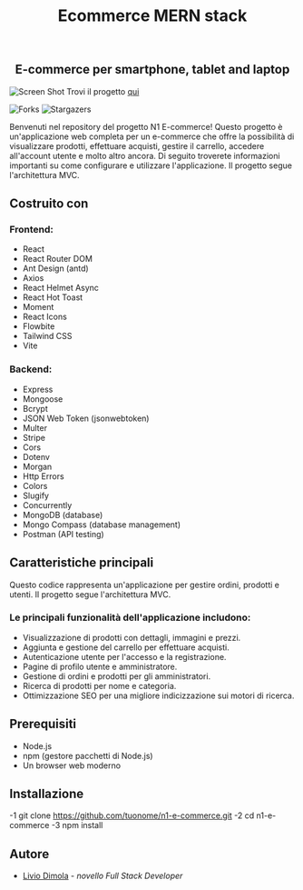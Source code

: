 <h1 align="center">Ecommerce MERN stack</h1>
<br/>
<p align="center">
  <h2 align="center">E-commerce per smartphone, tablet and laptop</h2>
</p>

![Screen Shot](https://i.ibb.co/XxPvygN/ecommercebanne.png)
Trovi il progetto [qui](https://n1eco.netlify.app/)

![Forks](https://img.shields.io/github/forks/liviodimola/Ecommerce-Mern-Stack?style=social) ![Stargazers](https://img.shields.io/github/stars/liviodimola/Ecommerce-Mern-Stack?style=social) 

Benvenuti nel repository del progetto N1 E-commerce! Questo progetto è un'applicazione web completa per un e-commerce che offre la possibilità di visualizzare prodotti, effettuare acquisti, gestire il carrello, accedere all'account utente e molto altro ancora. Di seguito troverete informazioni importanti su come configurare e utilizzare l'applicazione. Il progetto segue l'architettura MVC.

## Costruito con

<h3>Frontend:</h3>

- React
- React Router DOM
- Ant Design (antd)
- Axios
- React Helmet Async
- React Hot Toast
- Moment
- React Icons
- Flowbite
- Tailwind CSS
- Vite

<h3>Backend:</h3>

* Express
* Mongoose
* Bcrypt
* JSON Web Token (jsonwebtoken)
* Multer
* Stripe
* Cors
* Dotenv
* Morgan
* Http Errors
* Colors
* Slugify
* Concurrently
* MongoDB (database)
* Mongo Compass (database management)
* Postman (API testing)
  
## Caratteristiche principali
Questo codice rappresenta un'applicazione per gestire ordini, prodotti e utenti. Il progetto segue l'architettura MVC.

<h3>Le principali funzionalità dell'applicazione includono:</h3>

- Visualizzazione di prodotti con dettagli, immagini e prezzi.
- Aggiunta e gestione del carrello per effettuare acquisti.
- Autenticazione utente per l'accesso e la registrazione.
- Pagine di profilo utente e amministratore.
- Gestione di ordini e prodotti per gli amministratori.
- Ricerca di prodotti per nome e categoria.
- Ottimizzazione SEO per una migliore indicizzazione sui motori di ricerca.

## Prerequisiti
- Node.js
- npm (gestore pacchetti di Node.js)
- Un browser web moderno

## Installazione

-1 git clone https://github.com/tuonome/n1-e-commerce.git 
-2 cd n1-e-commerce
-3 npm install

## Autore
* [Livio Dimola](https://github.com/liviodimola) - *novello Full Stack Developer*
